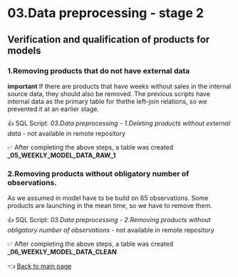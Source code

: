 # 03.Data preprocessing - stage 2

## Verification and qualification of products for models 

### 1.Removing products that do not have external data

**important** If there are products that have weeks without sales in the internal source data, they should also be removed.
The previous scripts have internal data as the primary table for thethe left-join relations, so we prevented it at an earlier stage.

:+1: SQL Script: *03.Data preprocessing - 1.Deleting products without external data* - not available in remote repository

:white_check_mark: After completing the above steps, a table was created **_05_WEEKLY_MODEL_DATA_RAW_1**

### 2.Removing products without obligatory number of observations.

As we assumed in model have to be build on 65 observations. Some products are launching in the mean time, so we have to remove them.

:+1: SQL Script: *03.Data preprocessing - 2.Removing products without obligatory number of observations* - not available in remote repository

:white_check_mark: After completing the above steps, a table was created **_06_WEEKLY_MODEL_DATA_CLEAN**


:point_left: [Back to main page](https://github.com/MateoMat/PHARMA_WEEKLY_SELL_OUT_ESTIMATION)